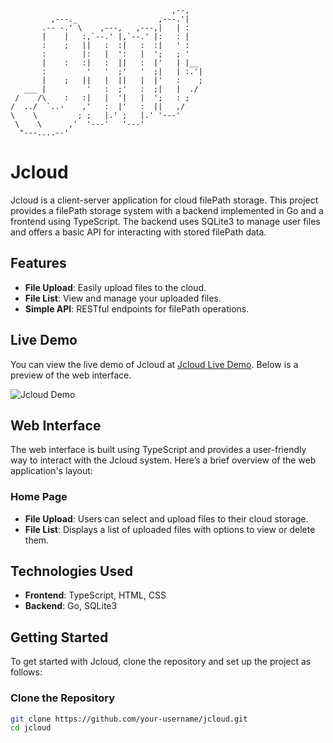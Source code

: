 ```
                                    ,--,    
         ,---._                  ,---.'|    
       .-- -.' \    ,---,   ,---,|   | :    
       |    |   :,`--.' |,`--.' |:   : |    
       :    ;   ||   :  :|   :  :|   ' :    
       :        |:   |  ':   |  ';   ; '    
       |    :   :|   :  ||   :  |'   | |__  
       :         '   '  ;'   '  ;|   | :.'| 
       |    ;   ||   |  ||   |  |'   :    ; 
   ___ |         '   :  ;'   :  ;|   |  ./  
 /    /\    :   :|   |  '|   |  ';   : ;    
/  ../  `..-    ,'   :  |'   :  ||   ,/     
\    \         ; ;   |.' ;   |.' '---'      
 \    \      ,'  '---'   '---'              
  "---....--'                               
```

# Jcloud

Jcloud is a client-server application for cloud filePath storage. This project provides a filePath storage system with a backend implemented in Go and a frontend using TypeScript. The backend uses SQLite3 to manage user files and offers a basic API for interacting with stored filePath data.

## Features

- **File Upload**: Easily upload files to the cloud.
- **File List**: View and manage your uploaded files.
- **Simple API**: RESTful endpoints for filePath operations.

## Live Demo

You can view the live demo of Jcloud at [Jcloud Live Demo](https://your-live-demo-url.com). Below is a preview of the web interface.

![Jcloud Demo](https://your-image-url.com/demo-screenshot.png)

## Web Interface

The web interface is built using TypeScript and provides a user-friendly way to interact with the Jcloud system. Here’s a brief overview of the web application's layout:

### Home Page

- **File Upload**: Users can select and upload files to their cloud storage.
- **File List**: Displays a list of uploaded files with options to view or delete them.

## Technologies Used

- **Frontend**: TypeScript, HTML, CSS
- **Backend**: Go, SQLite3

## Getting Started

To get started with Jcloud, clone the repository and set up the project as follows:

### Clone the Repository

```bash
git clone https://github.com/your-username/jcloud.git
cd jcloud
